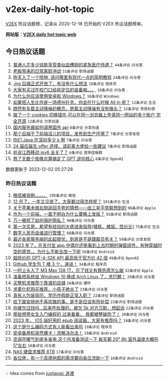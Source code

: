 # v2ex-daily-hot-topic

[V2EX](https://www.v2ex.com/) 热议话题榜，记录从 2020-12-18 日开始的 V2EX 热议话题榜单。

**网站版：[V2EX daily hot topic web](https://boojack.github.io/v2ex-daily-hot-topic-web/)**

## 今日热议话题

<!-- TODAY BEGIN -->

1. [普通人花多少钱能享受类似血槽姐的紧急医疗待遇？](https://www.v2ex.com/t/997047) `44条评论` `问与答`
1. [老板带来的日常离职冲动](https://www.v2ex.com/t/997026) `31条评论` `职场话题`
1. [昨天入了一个唢呐, 请问哪里有现代一点的简明教程](https://www.v2ex.com/t/997032) `24条评论` `问与答`
1. [.ing 后缀正式开放了，有没有什么想法](https://www.v2ex.com/t/997053) `19条评论` `程序员`
1. [大家有买过在校门口给娃定位的装备嘛。。。](https://www.v2ex.com/t/997016) `18条评论` `问与答`
1. [为什么你应该使用安卓和 Windows？](https://www.v2ex.com/t/997060) `16条评论` `Windows`
1. [如果把人生比作是一场德州扑克，你会在什么时候 All In 呢？](https://www.v2ex.com/t/997039) `12条评论` `生活`
1. [既然有车载主动降噪的概念，房载主动降噪有没有搞头？](https://www.v2ex.com/t/997021) `12条评论` `奇思妙想`
1. [做了一个 cookies 切换插件,可以在同一浏览器上登录同一网站的多个账户,完全开源](https://www.v2ex.com/t/997013) `12条评论` `分享创造`
1. [国内服务器如何调用国外 api](https://www.v2ex.com/t/997035) `8条评论` `分享创造`
1. [那个后端干了前端活儿的项目，发布到生产环境了](https://www.v2ex.com/t/997058) `7条评论` `分享发现`
1. [你们 Java 在深圳多少 k 啊](https://www.v2ex.com/t/997044) `7条评论` `问与答`
1. [24 届应届生 offer 选择，请前辈大佬给一些建议](https://www.v2ex.com/t/997020) `7条评论` `职场话题`
1. [听说江西移动 ipv6 全关了？](https://www.v2ex.com/t/997050) `6条评论` `宽带症候群`
1. [熬了无数个夜晚总算搞定了 GPT 逆向核心](https://www.v2ex.com/t/997030) `6条评论` `OpenAI`

数据更新于 2023-12-02 05:27:28

<!-- TODAY END -->

### 昨日热议话题

<!-- YESTERDAY BEGIN -->

1. [微信被盗刷。。。。。](https://www.v2ex.com/t/996764) `195条评论` `微信`
1. [12 月了，一年又见底了，大家都过得怎样呢？](https://www.v2ex.com/t/996699) `191条评论` `生活`
1. [关于苹果未做右侧返回手势的猜想——由三星手势联想到的](https://www.v2ex.com/t/996732) `96条评论` `Apple`
1. [作为一个前端，一直不明白为什么要晚上发版？](https://www.v2ex.com/t/996780) `93条评论` `职场话题`
1. [万一被抓了如何保护隐私？](https://www.v2ex.com/t/996777) `90条评论` `问与答`
1. [第一次买房，希望有经验的大佬进来指导(楼栋、楼层、性价比)](https://www.v2ex.com/t/996743) `75条评论` `生活`
1. [数字人民币由谁进行管理？](https://www.v2ex.com/t/996723) `68条评论` `问与答`
1. [最近各家服务崩的此起彼伏，到底是不是跟裁员有关？](https://www.v2ex.com/t/996703) `59条评论` `分享发现`
1. [2023 年了，在支付宝 app 中偶尔还能看到上古时期的弹窗组件，有种穿越时空的感觉。。为什么不能去改一下呢](https://www.v2ex.com/t/996728) `56条评论` `Android`
1. [超低价的 GPT-4-32K API 最高低于官方价 42 倍](https://www.v2ex.com/t/996697) `49条评论` `OpenAI`
1. [Github 学生包 T 楼 3 个，速进！](https://www.v2ex.com/t/996812) `34条评论` `程序员`
1. [一时上头入了 M3 Max 128 1T，花了钱又有罪恶感怎么破](https://www.v2ex.com/t/996984) `32条评论` `Apple`
1. [准备把系统由 Windows 10 换成 Arch Linux 了，求打醒！](https://www.v2ex.com/t/996987) `29条评论` `问与答`
1. [买整机求推荐个靠谱的店铺](https://www.v2ex.com/t/996836) `26条评论` `硬件`
1. [求雾化机购买推荐，小孩子肺炎了](https://www.v2ex.com/t/996982) `23条评论` `问与答`
1. [真有人包装简历，学历作假能正常入职？](https://www.v2ex.com/t/996858) `22条评论` `职场话题`
1. [给下属安排他不喜欢做的事，是不是应该有所补偿](https://www.v2ex.com/t/996714) `22条评论` `职场话题`
1. [你被欠过钱吗...后来咋处理的，被欠 5k 对方沉默，想起诉](https://www.v2ex.com/t/996705) `22条评论` `问与答`
1. [那些想带女生入门编程的 过来看看， 我都被整破防了！](https://www.v2ex.com/t/996932) `20条评论` `问与答`
1. [2023 年， IOS 端好用的 epub 阅读器，大家有推荐吗？](https://www.v2ex.com/t/996953) `19条评论` `问与答`
1. [这个是什么编码方式有人能看出来吗](https://www.v2ex.com/t/996920) `19条评论` `程序员`
1. [安卓备用机突然爆卡！求解决办法！](https://www.v2ex.com/t/996758) `19条评论` `Android`
1. [空调开暖气到底多省电 这个月准备测试一下 每天都 20° 8h 室外温度大概在 5°左右](https://www.v2ex.com/t/996968) `18条评论` `问与答`
1. [NAS 硬盘求推荐 8TB](https://www.v2ex.com/t/996707) `17条评论` `问与答`
1. [各位佬，有一个高德地图的需求要向各位求助一下](https://www.v2ex.com/t/996913) `16条评论` `Android`

<!-- YESTERDAY END -->

---

💡 Idea comes from [justjavac 迷渡](https://github.com/justjavac/)
